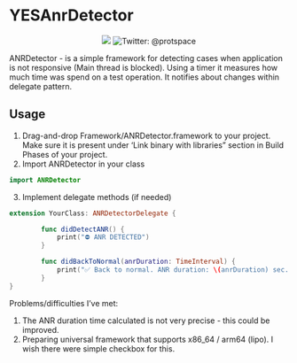 # YESAnrDetector
<p align="center">
    <img src="https://img.shields.io/badge/Swift-5.0-orange.svg" />
    <img src="https://img.shields.io/badge/protspace-Twitter%3A%20%40protspace-green.svg" alt="Twitter: @protspace" />
</p>

ANRDetector - is a simple framework for detecting cases when application is not responsive (Main thread is blocked).
Using a timer it measures how much time was spend on a test operation. It notifies about changes within delegate pattern.

## Usage
1. Drag-and-drop Framework/ANRDetector.framework to your project. Make sure it is present under ‘Link binary with libraries” section in Build Phases of your project.
2. Import ANRDetector in your class 
```swift
import ANRDetector
```

3. Implement delegate methods (if needed)
	
```swift
extension YourClass: ANRDetectorDelegate {

        func didDetectANR() {
            print("⛔️ ANR DETECTED")
        }

        func didBackToNormal(anrDuration: TimeInterval) {
            print("✅ Back to normal. ANR duration: \(anrDuration) sec.")
        }
}
```

Problems/difficulties I’ve met:

1. The ANR duration time calculated is not very precise - this could be improved.
2. Preparing universal framework that supports x86_64 / arm64 (lipo). I wish there were simple checkbox for this.
